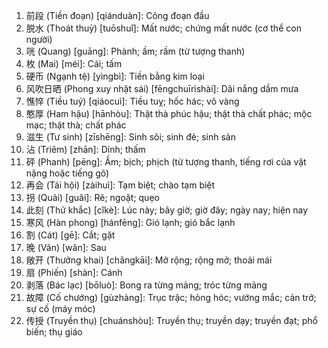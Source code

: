 1. 前段 (Tiền đoạn) [qiánduàn]: Công đoạn đầu
2. 脱水 (Thoát thuỷ) [tuōshuǐ]: Mất nước; chứng mất nước (cơ thể con người)
3. 咣 (Quang) [guāng]: Phành; ầm; rầm (từ tượng thanh)
4. 枚 (Mai) [méi]: Cái; tấm
5. 硬币 (Ngạnh tệ) [yìngbì]: Tiền bằng kim loại
6. 风吹日晒 (Phong xuy nhật sái) [fēngchuīrìshài]: Dãi nắng dầm mưa
7. 憔悴 (Tiều tuý) [qiáocuì]: Tiều tuỵ; hốc hác; võ vàng
8. 憨厚 (Ham hậu) [hānhòu]: Thật thà phúc hậu; thật thà chất phác; mộc mạc; thật thà; chất phác
9. 滋生 (Tư sinh) [zīshēng]: Sinh sôi; sinh đẻ; sinh sản
10. 沾 (Triêm) [zhān]: Dính; thấm
11. 砰 (Phanh) [pēng]: Ầm; bịch; phịch (từ tượng thanh, tiếng rơi của vật nặng hoặc tiếng gõ)
12. 再会 (Tái hội) [zàihuì]: Tạm biệt; chào tạm biệt
13. 拐 (Quải) [guǎi]: Rẽ; ngoặt; quẹo
14. 此刻 (Thử khắc) [cǐkè]: Lúc này; bây giờ; giờ đây; ngày nay; hiện nay
15. 寒风 (Hàn phong) [hánfēng]: Gió lạnh; gió bắc lạnh
16. 割 (Cát) [gē]: Cắt; gặt
17. 晚 (Vãn) [wǎn]: Sau
18. 敞开 (Thưởng khai) [chǎngkāi]: Mở rộng; rộng mở; thoải mái
19. 扇 (Phiến) [shàn]: Cánh
20. 剥落 (Bác lạc) [bōluò]: Bong ra từng mảng; tróc từng mảng
21. 故障 (Cố chướng) [gùzhàng]: Trục trặc; hỏng hóc; vướng mắc; cản trở; sự cố (máy móc)
22. 传授 (Truyền thụ) [chuánshòu]: Truyền thụ; truyền dạy; truyền đạt; phổ biến; thụ giáo